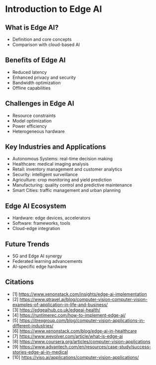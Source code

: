 # Introduction to Edge AI

## What is Edge AI?
- Definition and core concepts
- Comparison with cloud-based AI

## Benefits of Edge AI
- Reduced latency
- Enhanced privacy and security
- Bandwidth optimization
- Offline capabilities

## Challenges in Edge AI
- Resource constraints
- Model optimization
- Power efficiency
- Heterogeneous hardware

## Key Industries and Applications
- Autonomous Systems: real-time decision making
- Healthcare: medical imaging analysis
- Retail: inventory management and customer analytics
- Security: intelligent surveillance
- Agriculture: crop monitoring and yield prediction
- Manufacturing: quality control and predictive maintenance
- Smart Cities: traffic management and urban planning

## Edge AI Ecosystem
- Hardware: edge devices, accelerators
- Software: frameworks, tools
- Cloud-edge integration

## Future Trends
- 5G and Edge AI synergy
- Federated learning advancements
- AI-specific edge hardware

## Citations
- [1] https://www.xenonstack.com/insights/edge-ai-implementation
- [2] https://www.qtravel.ai/blog/computer-vision-computer-vision-examples-of-application-in-life-and-business/
- [3] https://edgeaihub.co.uk/edgeai-health/
- [4] https://runtimerec.com/how-to-implement-edge-ai/
- [5] https://itrexgroup.com/blog/computer-vision-applications-in-different-industries/
- [6] https://www.xenonstack.com/blog/edge-ai-in-healthcare
- [7] https://www.wevolver.com/article/what-is-edge-ai
- [8] https://www.coursera.org/articles/computer-vision-applications
- [9] https://www.advantech.com/en/resources/case-study/success-stories-edge-ai-in-medical
- [10] https://viso.ai/applications/computer-vision-applications/